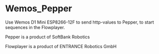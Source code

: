 # Wemos_Pepper
Use Wemos D1 Mini ESP8266-12F to send http-values to Pepper, to start sequences in the Flowplayer.

Pepper is a product of SoftBank Robotics

Flowplayer is a product of ENTRANCE Robotics GmbH

